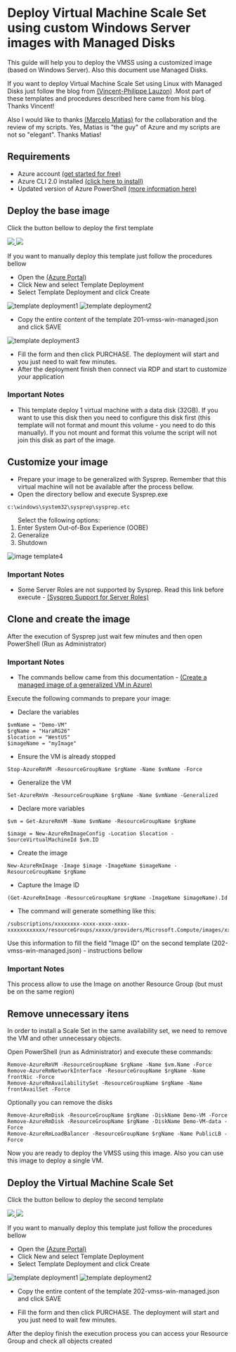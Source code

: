 # Deploy Virtual Machine Scale Set using custom Windows Server images with Managed Disks

This guide will help you to deploy the VMSS using a customized image (based on Windows Server). Also this document use Managed Disks. 

If you want to deploy Virtual Machine Scale Set using Linux with Managed Disks just follow the blog from [(Vincent-Philippe Lauzon)](https://vincentlauzon.com/2017/02/23/creating-an-image-with-2-managed-disks-for-vm-scale-set/) .Most part of these templates and procedures described here came from his blog.  Thanks Vincent!

Also I would like to thanks [(Marcelo Matias)](https://twitter.com/marcelo_matias) for the collaboration and the review of my scripts. Yes, Matias is "the guy" of Azure and my scripts are not so "elegant". Thanks Matias!

## Requirements ##

- Azure account [(get started for free)](https://azure.microsoft.com/en-us/free/)
- Azure CLI 2.0 installed [(click here to install)](https://docs.microsoft.com/en-us/cli/azure/install-azure-cli)
- Updated version of Azure PowerShell [(more information here)](https://docs.microsoft.com/en-us/powershell/azure/install-azurerm-ps?view=azurermps-4.1.0)


## Deploy the base image ##

Click the button bellow to deploy the first template 

<a href="https://portal.azure.com/#create/Microsoft.Template/uri/https%3A%2F%2Fraw.githubusercontent.com%2Ffabioharams%2FVMSS-Custom-Windows-Managed-Disk%2Fmaster%2F201-vmss-win-managed.json" target="_blank">
    <img src="http://azuredeploy.net/deploybutton.png"/>
</a>
<a href="http://armviz.io/#/?load=https%3A%2F%2Fraw.githubusercontent.com%2Ffabioharams%2FVMSS-Custom-Windows-Managed-Disk%2Fmaster%2F201-vmss-win-managed.json" target="_blank">
    <img src="http://armviz.io/visualizebutton.png"/>
</a>



If you want to manually deploy this template just follow the procedures bellow

- Open the [(Azure Portal)](https://portal.azure.com)
- Click New and select Template Deployment
- Select Template Deployment and click Create

![template deployment1](IMG/1.PNG)
![template deployment2](IMG/2.PNG)
- Copy the entire content of the template 201-vmss-win-managed.json and click SAVE

![template deployment3](IMG/3.PNG)

- Fill the form and then click PURCHASE. The deployment will start and you just need to wait few minutes. 
- After the deployment finish then connect via RDP and start to customize your application

### Important Notes ###
- This template deploy 1 virtual machine with a data disk (32GB). If you want to use this disk then you need to configure this disk first (this template will not format and mount this volume - you need to do this manually). If you not mount and format this volume the script will not join this disk as part of the image.


## Customize your image ##

- Prepare your image to be generalized with Sysprep. Remember that this virtual machine will not be available after the process bellow. 
- Open the directory bellow and execute Sysprep.exe

```
c:\windows\system32\sysprep\sysprep.etc
```
<ol>
Select the following options:
<li>Enter System Out-of-Box Experience (OOBE)</li>
<li>Generalize</li>
<li>Shutdown</li>
</ol>

![image template4](IMG/4.PNG)

### Important Notes ###
- Some Server Roles are not supported by Sysprep. Read this link before execute - [(Sysprep Support for Server Roles)](https://docs.microsoft.com/en-us/windows-hardware/manufacture/desktop/sysprep-support-for-server-roles)


## Clone and create the image ##

After the execution of Sysprep just wait few minutes and then open PowerShell (Run as Administrator)

### Important Notes ###
- The commands bellow came from this documentation - [(Create a managed image of a generalized VM in Azure)](https://docs.microsoft.com/en-us/azure/virtual-machines/windows/capture-image-resource)


Execute the following commands to prepare your image:

- Declare the variables
```
$vmName = "Demo-VM" 
$rgName = "HaraRG26" 
$location = "WestUS" 
$imageName = "myImage"

```

- Ensure the VM is already stopped
``` 
Stop-AzureRmVM -ResourceGroupName $rgName -Name $vmName -Force
```

- Generalize the VM
```
Set-AzureRmVm -ResourceGroupName $rgName -Name $vmName -Generalized
```

- Declare more variables
```
$vm = Get-AzureRmVM -Name $vmName -ResourceGroupName $rgName

$image = New-AzureRmImageConfig -Location $location -SourceVirtualMachineId $vm.ID
```

- Create the image
```
New-AzureRmImage -Image $image -ImageName $imageName -ResourceGroupName $rgName
```

- Capture the Image ID
```
(Get-AzureRmImage -ResourceGroupName $rgName -ImageName $imageName).Id
```

- The command will generate something like this:
```
/subscriptions/xxxxxxxx-xxxx-xxxx-xxxx-xxxxxxxxxxxx/resourceGroups/xxxxx/providers/Microsoft.Compute/images/xxxxx
```

Use this information to fill the field "Image ID" on the second template (202-vmss-win-managed.json) - instructions bellow

### Important Notes ###

This process allow to use the Image on another Resource Group (but must be on the same region)




## Remove unnecessary itens ##

In order to install a Scale Set in the same availability set, we need to remove the VM and other unnecessary objects.

Open PowerShell (run as Administrator) and execute these commands:

```
Remove-AzureRmVM -ResourceGroupName $rgName -Name $vm.Name -Force
Remove-AzureRmNetworkInterface -ResourceGroupName $rgName -Name frontNic -Force
Remove-AzureRmAvailabilitySet -ResourceGroupName $rgName -Name frontAvailSet -Force
```

Optionally you can remove the disks

```
Remove-AzureRmDisk -ResourceGroupName $rgName -DiskName Demo-VM -Force
Remove-AzureRmDisk -ResourceGroupName $rgName -DiskName Demo-VM-data -Force
Remove-AzureRmLoadBalancer -ResourceGroupName $rgName -Name PublicLB -Force
```


Now you are ready to deploy the VMSS using this image. Also you can use this image to deploy a single VM. 

## Deploy the Virtual Machine Scale Set ##

Click the button bellow to deploy the second template 

<a href="https://portal.azure.com/#create/Microsoft.Template/uri/https%3A%2F%2Fraw.githubusercontent.com%2Ffabioharams%2FVMSS-Custom-Windows-Managed-Disk%2Fmaster%2F202-vmss-win-managed.json" target="_blank">
    <img src="http://azuredeploy.net/deploybutton.png"/>
</a>
<a href="http://armviz.io/#/?load=https%3A%2F%2Fraw.githubusercontent.com%2Ffabioharams%2FVMSS-Custom-Windows-Managed-Disk%2Fmaster%2F202-vmss-win-managed.json" target="_blank">
    <img src="http://armviz.io/visualizebutton.png"/>
</a>



If you want to manually deploy this template just follow the procedures bellow



- Open the [(Azure Portal)](https://portal.azure.com)
- Click New and select Template Deployment
- Select Template Deployment and click Create

![template deployment1](IMG/1.PNG)
![template deployment2](IMG/2.PNG)
- Copy the entire content of the template 202-vmss-win-managed.json and click SAVE

- Fill the form and then click PURCHASE. The deployment will start and you just need to wait few minutes. 


After the deploy finish the execution process you can access your Resource Group and check all objects created
